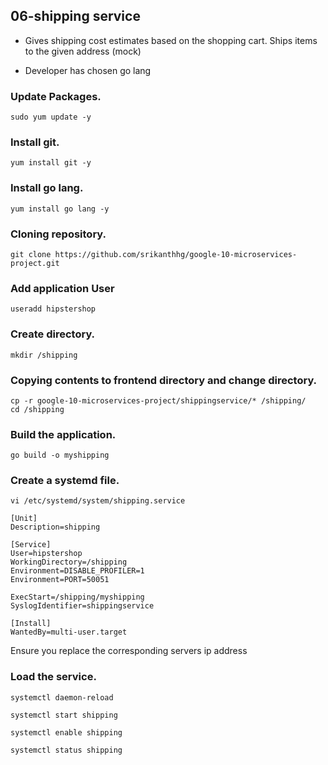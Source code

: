 ## 06-shipping service

* Gives shipping cost estimates based on the shopping cart. Ships items to the given address (mock)

* Developer has chosen go lang

### Update Packages.
```
sudo yum update -y
```
### Install git.
```
yum install git -y
```

### Install go lang.
```
yum install go lang -y
```
### Cloning repository.
```
git clone https://github.com/srikanthhg/google-10-microservices-project.git
```
### Add application User
```
useradd hipstershop
```
### Create directory.
```
mkdir /shipping
```
### Copying contents to frontend directory and change directory.
```
cp -r google-10-microservices-project/shippingservice/* /shipping/
cd /shipping
```
### Build the application.
```
go build -o myshipping
```
### Create a systemd file.
```
vi /etc/systemd/system/shipping.service
```
```
[Unit]
Description=shipping

[Service]
User=hipstershop
WorkingDirectory=/shipping
Environment=DISABLE_PROFILER=1
Environment=PORT=50051

ExecStart=/shipping/myshipping
SyslogIdentifier=shippingservice

[Install]
WantedBy=multi-user.target
```
Ensure you replace the corresponding servers ip address

### Load the service.
```
systemctl daemon-reload
```
```
systemctl start shipping
```
```
systemctl enable shipping
```
```
systemctl status shipping
```